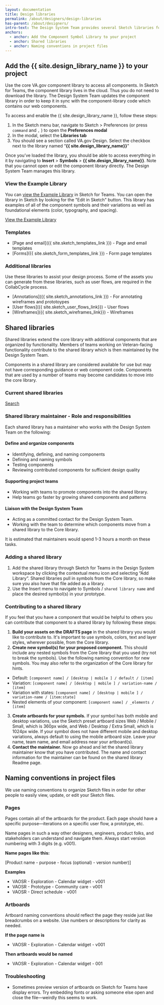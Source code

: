```yaml
---
layout: documentation
title: Design libraries
permalink: /about/designers/design-libraries
has-parent: /about/designers/
intro-text: The Design System Team provides several Sketch libraries for use by teams.
anchors:
  - anchor: Add the Component Symbol Library to your project
  - anchor: Shared libraries
  - anchor: Naming conventions in project files
---
```


## Add the {{ site.design_library_name }} to your project

Use the core VA.gov component library to access all components. In Sketch for Teams, the component library lives in the cloud. Thus you do not need to download the library. The Design System Team updates the component library in order to keep it in sync with the component-library code which contains our web components.

To access and enable the {{ site.design_library_name }}, follow these steps:

1. In the Sketch menu bar, navigate to Sketch > Preferences (or press `command` and `,` ) to open the **Preferences modal**
2. In the modal, select the **Libraries tab**
3. You should see a section called VA.gov Design. Select the checkbox next to the library named “**{{ site.design_library_name}}**”

Once you’ve loaded the library, you should be able to access everything in it by navigating to **Insert** > **Symbols** > **{{ site.design_library_name}}**. Note that you cannot open or edit the component library directly. The Design System Team manages this library.

### View the Example Library

You can <a href="{{ site.sketch_cloud_link}}">view the Example Library</a> in Sketch for Teams. You can open the library in Sketch by looking for the "Edit in Sketch" button. This library has examples of all of the component symbols and their variations as well as foundational elements (color, typography, and spacing).

<a class="vads-c-action-link--green" href="{{ site.sketch_cloud_link }}">View the Example Library</a>

### Templates
* [Page and email]({{ site.sketch_templates_link }}) - Page and email templates
* [Forms]({{ site.sketch_form_templates_link }}) - Form page templates

### Additional libraries

Use these libraries to assist your design process. Some of the assets you can generate from these libraries, such as user flows, are required in the CollabCycle process.

* [Annotations]({{ site.sketch_annotations_link }}) - For annotating wireframes and prototoypes
* [User flows]({{ site.sketch_user_flows_link}}) - User flows
* [Wireframes]({{ site.sketch_wireframes_link}}) - Wireframes

## Shared libraries

Shared libraries extend the core library with additional components that are organized by functionality. Members of teams working on Veteran-facing functionality contribute to the shared library which is then maintained by the Design System Team. 

Components in a shared library are considered available for use but may not have corresponding guidance or web component code. Components that are used by a number of teams may become candidates to move into the core library. 

### Current shared libraries

<a class="vads-c-action-link--blue" href="https://sketch.com/s/ab0f611b-c15c-42c4-ab71-1158ff6e01c6">Search</a>

### Shared library maintainer - Role and responsibilities

Each shared library has a maintainer who works with the Design System Team on the following:

#### Define and organize components

* Identifying, defining, and naming components
* Defining and naming symbols
* Testing components
* Reviewing contributed components for sufficient design quality

#### Supporting project teams 

* Working with teams to promote components into the shared library. 
* Help teams go faster by growing shared components and patterns

#### Liaison with the Design System Team

*  Acting as a committed contact for the Design System Team. 
* Working with the team to determine which components move from a shared library to the Core library.

It is estimated that maintainers would spend 1-3 hours a month on these tasks.

### Adding a shared library

1. Add the shared library through Sketch for Teams in the Design System workspace by clicking the contextual menu icon and selecting “Add Library”. Shared libraries pull in symbols from the Core library, so make sure you also have that file added as a library.
2. Use the Insert menu to navigate to Symbols / ```shared library name``` and place the desired symbol(s) in your prototype.

### Contributing to a shared library

If you feel that you have a component that would be helpful to others you can contribute that component to a shared library by following these steps:

1. **Build your assets on the DRAFTS page** in the shared library you would like to contribute to. It's important to use symbols, colors, text and layer styles, wherever possible, from the Core library.
2. **Create new symbol(s) for your proposed component.** This should include any nested symbols from the Core library that you used (try not to break the symbols). Use the following naming convention for new symbols. You may also refer to the organization of the Core library for hints. 
  * Default: ```[component name] / [desktop | mobile ] / default / [item]```
  * Variation: ```[component name] / [desktop | mobile ] / variation-name / [item]```
  * Variation with states: ```[component name] / [desktop | mobile ] / variation-name / [item:state]```
  * Nested elements of your component: ```[component name] / _elements / [item]```
3. **Create artboards for your symbols.** If your symbol has both mobile and desktop variations, use the Sketch preset artboard sizes Web / Mobile / Small, which is 360px wide, and Web / Desktop / Extra Small, which is 1024px wide. If your symbol does not have different mobile and desktop variations, always default to using the mobile artboard size. Leave your name, team name, and email address near your artboard(s).
4. **Contact the maintainer.** Now go ahead and let the shared library maintainer know that you have contributed. The name and contact information for the maintainer can be found on the shared library Readme page.


## Naming conventions in project files

We use naming conventions to organize Sketch files in order for other people to easily view, update, or edit your Sketch files.

### Pages

Pages contain all of the artboards for the product. Each page should have a specific purpose—iterations on a specific user flow, a prototype, etc.

Name pages in such a way other designers, engineers, product folks, and stakeholders can understand and navigate them. Always start version numbering with 3 digits (e.g. v001).

**Name pages like this:**

[Product name - purpose - focus (optional) - version number)]

**Examples**

- VAOSR - Exploration - Calendar widget - v001
- VAOSR - Prototype - Community care - v001
- VAOSR - Direct schedule - v001

### Artboards

Artboard naming conventions should reflect the page they reside just like breadcrumbs on a website. Use numbers or descriptions for clarity as needed. 

**If the page name is**

- VAOSR - Exploration - Calendar widget - v001

**Then artboards would be named**

- VAOSR - Exploration - Calendar widget - 001


### Troubleshooting

- Sometimes preview version of artboards on Sketch for Teams have display errors. Try embedding fonts or asking someone else open and close the file—weirdly this seems to work.
